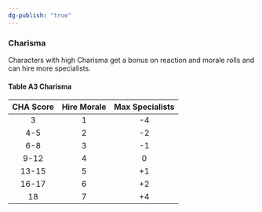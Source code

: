 ```yaml
---
dg-publish: "true"
---
```

### Charisma

Characters with high Charisma get a bonus on reaction and morale rolls and can hire more specialists.

#### Table A3 Charisma
| **CHA Score** | **Hire Morale** | **Max Specialists** |
|:-----------------:|:---------------:|:-------------------:|
|         3         |        1        |         -4          |
|        4-5        |        2        |         -2          |
|        6-8        |        3        |         -1          |
|       9-12        |        4        |          0          |
|       13-15       |        5        |         +1          |
|       16-17       |        6        |         +2          |
|        18         |        7        |         +4          |